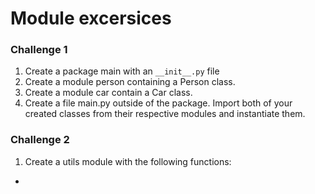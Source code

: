 # Module excersices

### Challenge 1

1. Create a package main with an `__init__.py` file
2. Create a module person containing a Person class. 
3. Create a module car contain a Car class.
4. Create a file main.py outside of the package. Import both of your created classes from their respective modules and instantiate them.


### Challenge 2
1. Create a utils module with the following functions:
 *  